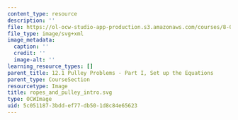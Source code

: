 ```yaml
---
content_type: resource
description: ''
file: https://ol-ocw-studio-app-production.s3.amazonaws.com/courses/8-01sc-classical-mechanics-fall-2016/5c0511873bddef77db501d8c84e65623_ropes_and_pulley_intro.svg
file_type: image/svg+xml
image_metadata:
  caption: ''
  credit: ''
  image-alt: ''
learning_resource_types: []
parent_title: 12.1 Pulley Problems - Part I, Set up the Equations
parent_type: CourseSection
resourcetype: Image
title: ropes_and_pulley_intro.svg
type: OCWImage
uid: 5c051187-3bdd-ef77-db50-1d8c84e65623
---
```

